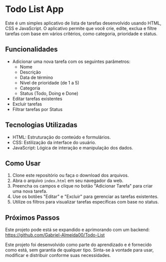 # Todo List App

Este é um simples aplicativo de lista de tarefas desenvolvido usando HTML, CSS e JavaScript. O aplicativo permite que você crie, edite, exclua e filtre tarefas com base em vários critérios, como categoria, prioridade e status.

## Funcionalidades

- Adicionar uma nova tarefa com os seguintes parâmetros:
  - Nome
  - Descrição
  - Data de término
  - Nível de prioridade (de 1 a 5)
  - Categoria
  - Status (Todo, Doing e Done)
- Editar tarefas existentes
- Excluir tarefas
- Filtrar tarefas por Status


## Tecnologias Utilizadas

- HTML: Estruturação do conteúdo e formulários.
- CSS: Estilização da interface do usuário.
- JavaScript: Lógica de interação e manipulação dos dados.

## Como Usar

1. Clone este repositório ou faça o download dos arquivos.
2. Abra o arquivo `index.html` em seu navegador da web.
3. Preencha os campos e clique no botão "Adicionar Tarefa" para criar uma nova tarefa.
4. Use os botões "Editar" e "Excluir" para gerenciar as tarefas existentes.
5. Utilize os filtros para visualizar tarefas específicas com base no status.

## Próximos Passos

Este projeto pode está se expandido e aprimorando com um backend: https://github.com/Gabriel-Almeida00/Todo-List



Este projeto foi desenvolvido como parte do aprendizado e é fornecido como está, sem garantia de qualquer tipo. Sinta-se à vontade para usar, modificar e distribuir conforme suas necessidades.
